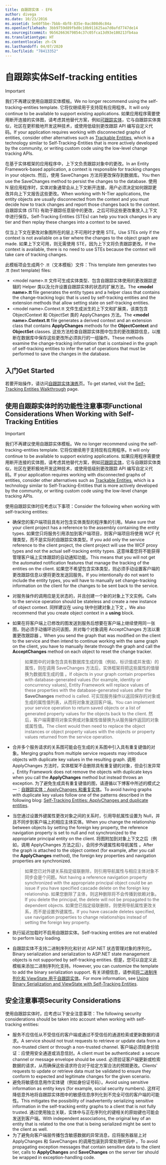 ```yaml
---
title: 自跟踪实体 - EF6
author: divega
ms.date: 10/23/2016
ms.assetid: 5e60f5be-7bbb-4bf8-835e-0ac808d6c84a
ms.openlocfilehash: 3bb9759d89fbd0c10b911625aa7d0afd7747de14
ms.sourcegitcommit: 9b562663679854c37c05fca13d93e180213fb4aa
ms.translationtype: HT
ms.contentlocale: zh-CN
ms.lasthandoff: 04/07/2020
ms.locfileid: "78413352"
---
```

# <a name="self-tracking-entities"></a><span data-ttu-id="87bbd-102">自跟踪实体</span><span class="sxs-lookup"><span data-stu-id="87bbd-102">Self-tracking entities</span></span>

> [!IMPORTANT]
> <span data-ttu-id="87bbd-103">我们不再建议使用自跟踪实体模板。</span><span class="sxs-lookup"><span data-stu-id="87bbd-103">We no longer recommend using the self-tracking-entities template.</span></span> <span data-ttu-id="87bbd-104">它将仅继续用于支持现有应用程序。</span><span class="sxs-lookup"><span data-stu-id="87bbd-104">It will only continue to be available to support existing applications.</span></span> <span data-ttu-id="87bbd-105">如果应用程序需要使用断开连接的实体图，请考虑其他替代方案，例如[可跟踪实体](https://trackableentities.github.io/)，它与自跟踪实体类似，社区在更积极地开发这种技术，或使用低级别更改跟踪 API 编写自定义代码。</span><span class="sxs-lookup"><span data-stu-id="87bbd-105">If your application requires working with disconnected graphs of entities, consider other alternatives such as [Trackable Entities](https://trackableentities.github.io/), which is a technology similar to Self-Tracking-Entities that is more actively developed by the community, or writing custom code using the low-level change tracking APIs.</span></span>

<span data-ttu-id="87bbd-106">在基于实体框架的应用程序中，上下文负责跟踪对象中的更改。</span><span class="sxs-lookup"><span data-stu-id="87bbd-106">In an Entity Framework-based application, a context is responsible for tracking changes in your objects.</span></span> <span data-ttu-id="87bbd-107">然后，使用 SaveChanges 方法将更改保存到数据库。</span><span class="sxs-lookup"><span data-stu-id="87bbd-107">You then use the SaveChanges method to persist the changes to the database.</span></span> <span data-ttu-id="87bbd-108">使用 N 层应用程序时，实体对象通常会从上下文断开连接，用户必须决定如何跟踪更改并向上下文报告这些更改。</span><span class="sxs-lookup"><span data-stu-id="87bbd-108">When working with N-Tier applications, the entity objects are usually disconnected from the context and you must decide how to track changes and report those changes back to the context.</span></span> <span data-ttu-id="87bbd-109">自跟踪实体 (STE) 有助于跟踪任意层中的更改，之后可将这些更改重放入上下文中进行保存。</span><span class="sxs-lookup"><span data-stu-id="87bbd-109">Self-Tracking Entities (STEs) can help you track changes in any tier and then replay these changes into a context to be saved.</span></span>  

<span data-ttu-id="87bbd-110">仅当上下文在更改对象图所在的层上不可用时才使用 STE。</span><span class="sxs-lookup"><span data-stu-id="87bbd-110">Use STEs only if the context is not available on a tier where the changes to the object graph are made.</span></span> <span data-ttu-id="87bbd-111">如果上下文可用，则无需使用 STE，因为上下文将负责跟踪更改。</span><span class="sxs-lookup"><span data-stu-id="87bbd-111">If the context is available, there is no need to use STEs because the context will take care of tracking changes.</span></span>  

<span data-ttu-id="87bbd-112">此模板项会生成两个 .tt（文本模板）文件：</span><span class="sxs-lookup"><span data-stu-id="87bbd-112">This template item generates two .tt (text template) files:</span></span>  

- <span data-ttu-id="87bbd-113">\<model name\>.tt 文件可生成实体类型、包含自跟踪实体使用的更改跟踪逻辑的 Helper 类以及允许设置自跟踪实体的状态的扩展方法。</span><span class="sxs-lookup"><span data-stu-id="87bbd-113">The **\<model name\>.tt** file generates the entity types and a helper class that contains the change-tracking logic that is used by self-tracking entities and the extension methods that allow setting state on self-tracking entities.</span></span>  
- <span data-ttu-id="87bbd-114">\<model name\>.Context.tt 文件生成派生的上下文和扩展类，该类包含 ObjectContext 和 ObjectSet 类的 ApplyChanges 方法。</span><span class="sxs-lookup"><span data-stu-id="87bbd-114">The **\<model name\>.Context.tt** file generates a derived context and an extension class that contains **ApplyChanges** methods for the **ObjectContext** and **ObjectSet** classes.</span></span> <span data-ttu-id="87bbd-115">这些方法检查自跟踪实体图中包含的更改跟踪信息，以推断在数据库中保存这些更改所必须执行的一组操作。</span><span class="sxs-lookup"><span data-stu-id="87bbd-115">These methods examine the change-tracking information that is contained in the graph of self-tracking entities to infer the set of operations that must be performed to save the changes in the database.</span></span>  

## <a name="get-started"></a><span data-ttu-id="87bbd-116">入门</span><span class="sxs-lookup"><span data-stu-id="87bbd-116">Get Started</span></span>  

<span data-ttu-id="87bbd-117">若要开始操作，请访问[自跟踪实体演练](walkthrough.md)页。</span><span class="sxs-lookup"><span data-stu-id="87bbd-117">To get started, visit the [Self-Tracking Entities Walkthrough](walkthrough.md) page.</span></span>  

## <a name="functional-considerations-when-working-with-self-tracking-entities"></a><span data-ttu-id="87bbd-118">使用自跟踪实体时的功能性注意事项</span><span class="sxs-lookup"><span data-stu-id="87bbd-118">Functional Considerations When Working with Self-Tracking Entities</span></span>  
> [!IMPORTANT]
> <span data-ttu-id="87bbd-119">我们不再建议使用自跟踪实体模板。</span><span class="sxs-lookup"><span data-stu-id="87bbd-119">We no longer recommend using the self-tracking-entities template.</span></span> <span data-ttu-id="87bbd-120">它将仅继续用于支持现有应用程序。</span><span class="sxs-lookup"><span data-stu-id="87bbd-120">It will only continue to be available to support existing applications.</span></span> <span data-ttu-id="87bbd-121">如果应用程序需要使用断开连接的实体图，请考虑其他替代方案，例如[可跟踪实体](https://trackableentities.github.io/)，它与自跟踪实体类似，社区在更积极地开发这种技术，或使用低级别更改跟踪 API 编写自定义代码。</span><span class="sxs-lookup"><span data-stu-id="87bbd-121">If your application requires working with disconnected graphs of entities, consider other alternatives such as [Trackable Entities](https://trackableentities.github.io/), which is a technology similar to Self-Tracking-Entities that is more actively developed by the community, or writing custom code using the low-level change tracking APIs.</span></span>

<span data-ttu-id="87bbd-122">使用自跟踪实体时应考虑以下事项：</span><span class="sxs-lookup"><span data-stu-id="87bbd-122">Consider the following when working with self-tracking entities:</span></span>  

- <span data-ttu-id="87bbd-123">确保您的客户端项目具有对包含实体类型的程序集的引用。</span><span class="sxs-lookup"><span data-stu-id="87bbd-123">Make sure that your client project has a reference to the assembly containing the entity types.</span></span> <span data-ttu-id="87bbd-124">如果您只将服务引用添加到客户端项目，则客户端项目将使用 WCF 代理类型，而不是实际的自跟踪实体类型。</span><span class="sxs-lookup"><span data-stu-id="87bbd-124">If you add only the service reference to the client project, the client project will use the WCF proxy types and not the actual self-tracking entity types.</span></span> <span data-ttu-id="87bbd-125">这意味着您将不能获得管理客户端上实体跟踪的自动通知功能。</span><span class="sxs-lookup"><span data-stu-id="87bbd-125">This means that you will not get the automated notification features that manage the tracking of the entities on the client.</span></span> <span data-ttu-id="87bbd-126">如果您不希望包含实体类型，则必须手动设置客户端的更改跟踪信息以便将更改发送回服务。</span><span class="sxs-lookup"><span data-stu-id="87bbd-126">If you intentionally do not want to include the entity types, you will have to manually set change-tracking information on the client for the changes to be sent back to the service.</span></span>  
- <span data-ttu-id="87bbd-127">对服务操作的调用应是无状态的，并且创建一个新的对象上下文实例。</span><span class="sxs-lookup"><span data-stu-id="87bbd-127">Calls to the service operation should be stateless and create a new instance of object context.</span></span> <span data-ttu-id="87bbd-128">同样建议在 using 块中创建对象上下文  。</span><span class="sxs-lookup"><span data-stu-id="87bbd-128">We also recommend that you create object context in a **using** block.</span></span>  
- <span data-ttu-id="87bbd-129">如果在将客户端上已修改的图发送到服务后想要在客户端上继续使用同一张图，则必须手动循环访问该图，并对每个对象调用 AcceptChanges 方法以重置更改跟踪器  。</span><span class="sxs-lookup"><span data-stu-id="87bbd-129">When you send the graph that was modified on the client to the service and then intend to continue working with the same graph on the client, you have to manually iterate through the graph and call the **AcceptChanges** method on each object to reset the change tracker.</span></span>  

    > <span data-ttu-id="87bbd-130">如果图中的对象包含具有数据库生成的值（例如，标识值或并发值）的属性，则在调用 SaveChanges 方法后，实体框架将把这些属性的值替换为数据库生成的值  。</span><span class="sxs-lookup"><span data-stu-id="87bbd-130">If objects in your graph contain properties with database-generated values (for example, identity or concurrency values), Entity Framework will replace values of these properties with the database-generated values after the **SaveChanges** method is called.</span></span> <span data-ttu-id="87bbd-131">可实现服务操作以返回保存的对象或生成的属性值列表，从而将对象发送回客户端。</span><span class="sxs-lookup"><span data-stu-id="87bbd-131">You can implement your service operation to return saved objects or a list of generated property values for the objects back to the client.</span></span> <span data-ttu-id="87bbd-132">然后，客户端需要将对象实例或对象属性值替换为从服务操作返回的对象或属性值。</span><span class="sxs-lookup"><span data-stu-id="87bbd-132">The client would then need to replace the object instances or object property values with the objects or property values returned from the service operation.</span></span>  
- <span data-ttu-id="87bbd-133">合并多个服务请求的关系图可能会在生成的关系图中引入具有重复键值的对象。</span><span class="sxs-lookup"><span data-stu-id="87bbd-133">Merging graphs from multiple service requests may introduce objects with duplicate key values in the resulting graph.</span></span> <span data-ttu-id="87bbd-134">调用 ApplyChanges 方法时，实体框架不会删除具有重复键的对象，但会引发异常  。</span><span class="sxs-lookup"><span data-stu-id="87bbd-134">Entity Framework does not remove the objects with duplicate keys when you call the **ApplyChanges** method but instead throws an exception.</span></span> <span data-ttu-id="87bbd-135">为了避免生成具有重复键值的图，请遵循以下博客中所述的模式之一：[自跟踪实体：ApplyChanges 和重复实体](https://go.microsoft.com/fwlink/?LinkID=205119&clcid=0x409)。</span><span class="sxs-lookup"><span data-stu-id="87bbd-135">To avoid having graphs with duplicate key values follow one of the patterns described in the following blog: [Self-Tracking Entities: ApplyChanges and duplicate entities](https://go.microsoft.com/fwlink/?LinkID=205119&clcid=0x409).</span></span>  
- <span data-ttu-id="87bbd-136">当您通过设置外键属性更改对象之间的关系时，引用导航属性设置为 Null，并且不同步到客户端上的相应主体实体。</span><span class="sxs-lookup"><span data-stu-id="87bbd-136">When you change the relationship between objects by setting the foreign key property, the reference navigation property is set to null and not synchronized to the appropriate principal entity on the client.</span></span> <span data-ttu-id="87bbd-137">将图附加到对象上下文之后（例如，调用 ApplyChanges 方法之后），会同步外键属性和导航属性  。</span><span class="sxs-lookup"><span data-stu-id="87bbd-137">After the graph is attached to the object context (for example, after you call the **ApplyChanges** method), the foreign key properties and navigation properties are synchronized.</span></span>  

    > <span data-ttu-id="87bbd-138">如果您已对外键关系指定级联删除，则引用导航属性与相应主体对象不同步会是个问题。</span><span class="sxs-lookup"><span data-stu-id="87bbd-138">Not having a reference navigation property synchronized with the appropriate principal object could be an issue if you have specified cascade delete on the foreign key relationship.</span></span> <span data-ttu-id="87bbd-139">如果您删除了主体，则这种删除将不会传播到依赖对象。</span><span class="sxs-lookup"><span data-stu-id="87bbd-139">If you delete the principal, the delete will not be propagated to the dependent objects.</span></span> <span data-ttu-id="87bbd-140">如果您已指定级联删除，则使用导航属性更改关系，而不是设置外键属性。</span><span class="sxs-lookup"><span data-stu-id="87bbd-140">If you have cascade deletes specified, use navigation properties to change relationships instead of setting the foreign key property.</span></span>  
- <span data-ttu-id="87bbd-141">执行延迟加载时不启用自跟踪实体。</span><span class="sxs-lookup"><span data-stu-id="87bbd-141">Self-tracking entities are not enabled to perform lazy loading.</span></span>  
- <span data-ttu-id="87bbd-142">自跟踪实体不支持二进制序列化和针对 ASP.NET 状态管理对象的序列化。</span><span class="sxs-lookup"><span data-stu-id="87bbd-142">Binary serialization and serialization to ASP.NET state management objects is not supported by self-tracking entities.</span></span> <span data-ttu-id="87bbd-143">但是，您可以自定义此模板来添加二进制序列化支持。</span><span class="sxs-lookup"><span data-stu-id="87bbd-143">However, you can customize the template to add the binary serialization support.</span></span> <span data-ttu-id="87bbd-144">有关详细信息，请参阅[将二进制序列化和 ViewState 用于自跟踪实体](https://go.microsoft.com/fwlink/?LinkId=199208)。</span><span class="sxs-lookup"><span data-stu-id="87bbd-144">For more information, see [Using Binary Serialization and ViewState with Self-Tracking Entities](https://go.microsoft.com/fwlink/?LinkId=199208).</span></span>  

## <a name="security-considerations"></a><span data-ttu-id="87bbd-145">安全注意事项</span><span class="sxs-lookup"><span data-stu-id="87bbd-145">Security Considerations</span></span>  

<span data-ttu-id="87bbd-146">使用自跟踪实体时，应考虑以下安全注意事项：</span><span class="sxs-lookup"><span data-stu-id="87bbd-146">The following security considerations should be taken into account when working with self-tracking entities:</span></span>  

- <span data-ttu-id="87bbd-147">服务不应信任从不受信任的客户端或通过不受信任的通道检索或更新数据的请求。</span><span class="sxs-lookup"><span data-stu-id="87bbd-147">A service should not trust requests to retrieve or update data from a non-trusted client or through a non-trusted channel.</span></span> <span data-ttu-id="87bbd-148">客户端必须经身份验证：应使用安全通道或消息信封。</span><span class="sxs-lookup"><span data-stu-id="87bbd-148">A client must be authenticated: a secure channel or message envelope should be used.</span></span> <span data-ttu-id="87bbd-149">必须验证客户端更新或检索数据的请求，从而确保这些请求符合对于给定方案合法的预期更改。</span><span class="sxs-lookup"><span data-stu-id="87bbd-149">Clients' requests to update or retrieve data must be validated to ensure they conform to expected and legitimate changes for the given scenario.</span></span>  
- <span data-ttu-id="87bbd-150">避免将敏感信息用作实体键（例如身份证号码）。</span><span class="sxs-lookup"><span data-stu-id="87bbd-150">Avoid using sensitive information as entity keys (for example, social security numbers).</span></span> <span data-ttu-id="87bbd-151">这样可降低意外地将自跟踪实体图中的敏感信息序列化到不完全可信的客户端的可能性。</span><span class="sxs-lookup"><span data-stu-id="87bbd-151">This mitigates the possibility of inadvertently serializing sensitive information in the self-tracking entity graphs to a client that is not fully trusted.</span></span> <span data-ttu-id="87bbd-152">通过使用独立关联，实体中与正在序列化的键相关的原始键也可能会发送到客户端。</span><span class="sxs-lookup"><span data-stu-id="87bbd-152">With independent associations, the original key of an entity that is related to the one that is being serialized might be sent to the client as well.</span></span>  
- <span data-ttu-id="87bbd-153">为了避免向客户端层传播包含敏感数据的异常消息，应将服务器层上对 ApplyChanges 和 SaveChanges 的调用包装到异常处理代码中   。</span><span class="sxs-lookup"><span data-stu-id="87bbd-153">To avoid propagating exception messages that contain sensitive data to the client tier, calls to **ApplyChanges** and **SaveChanges** on the server tier should be wrapped in exception-handling code.</span></span>  
